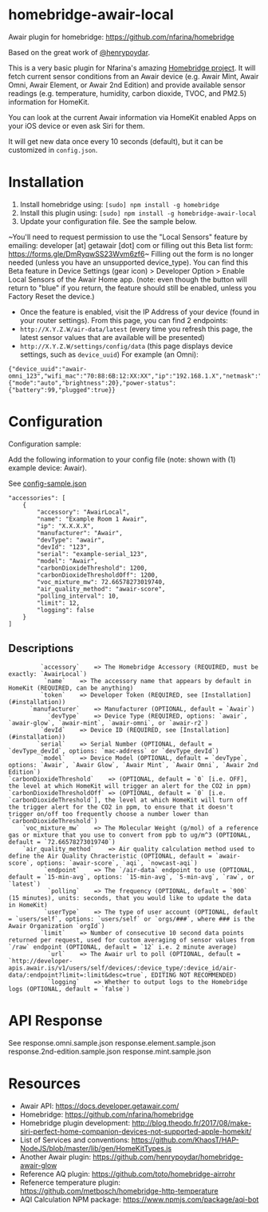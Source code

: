 # homebridge-awair-local
Awair plugin for homebridge: https://github.com/nfarina/homebridge

Based on the great work of [@henrypoydar](https://github.com/henrypoydar).

This is a very basic plugin for Nfarina's amazing [Homebridge project](https://github.com/nfarina/homebridge). It will fetch current sensor conditions from an Awair device (e.g. Awair Mint, Awair Omni, Awair Element, or Awair 2nd Edition) and provide available sensor readings (e.g. temperature, humidity, carbon dioxide, TVOC, and PM2.5) information for HomeKit.

You can look at the current Awair information via HomeKit enabled Apps on your iOS device or even ask Siri for them.

It will get new data once every 10 seconds (default), but it can be customized in `config.json`.

# Installation

1. Install homebridge using: `[sudo] npm install -g homebridge`
2. Install this plugin using: `[sudo] npm install -g homebridge-awair-local`
3. Update your configuration file. See the sample below.

~You'll need to request permission to use the "Local Sensors" feature by emailing: developer [at] getawair [dot] com or filling out this Beta list form: https://forms.gle/DmRyqwSS23Wvm6zf6~
Filling out the form is no longer needed (unless you have an unsupported device_type). You can find this Beta feature in Device Settings (gear icon) > Developer Option > Enable Local Sensors of the Awair Home app. (note: even though the button will return to "blue" if you return, the feature should still be enabled, unless you Factory Reset the device.)

- Once the feature is enabled, visit the IP Address of your device (found in your router settings). From this page, you can find 2 endpoints:
- `http://X.Y.Z.W/air-data/latest` (every time you refresh this page, the latest sensor values that are available will be presented)
- `http://X.Y.Z.W/settings/config/data` (this page displays device settings, such as `device_uuid`) For example (an Omni):

```
{"device_uuid":"awair-omni_123","wifi_mac":"70:88:6B:12:XX:XX","ip":"192.168.1.X","netmask":"255.255.255.0","gateway":"192.168.1.254","fw_version":"1.1.9","timezone":"America/Los_Angeles","display":"score","led": {"mode":"auto","brightness":20},"power-status": {"battery":99,"plugged":true}}
```


# Configuration

Configuration sample:

Add the following information to your config file (note: shown with (1) example device: Awair).

See [config-sample.json](https://github.com/deanlyoung/homebridge-awair-local/blob/master/config-sample.json)


```
"accessories": [
	{
		"accessory": "AwairLocal",
		"name": "Example Room 1 Awair",
		"ip": "X.X.X.X",
		"manufacturer": "Awair",
		"devType": "awair",
		"devId": "123",
		"serial": "example-serial_123",
		"model": "Awair",
		"carbonDioxideThreshold": 1200,
		"carbonDioxideThresholdOff": 1200,
		"voc_mixture_mw": 72.66578273019740,
		"air_quality_method": "awair-score",
		"polling_interval": 10,
		"limit": 12,
		"logging": false
	}
]
```

## Descriptions
```
	     `accessory`	=> The Homebridge Accessory (REQUIRED, must be exactly: `AwairLocal`)
		  `name`	=> The accessory name that appears by default in HomeKit (REQUIRED, can be anything)
		 `token`	=> Developer Token (REQUIRED, see [Installation](#installation))
	  `manufacturer`	=> Manufacturer (OPTIONAL, default = `Awair`)
	       `devType`	=> Device Type (REQUIRED, options: `awair`, `awair-glow`, `awair-mint`, `awair-omni`, or `awair-r2`)
		 `devId`	=> Device ID (REQUIRED, see [Installation](#installation))
		`serial`	=> Serial Number (OPTIONAL, default = `devType_devId`, options: `mac-address` or `devType_devId`)
		 `model`	=> Device Model (OPTIONAL, default = `devType`, options: `Awair`, `Awair Glow`, `Awair Mint`, `Awair Omni`, `Awair 2nd Edition`)
`carbonDioxideThreshold`	=> (OPTIONAL, default = `0` [i.e. OFF], the level at which HomeKit will trigger an alert for the CO2 in ppm)
`carbonDioxideThresholdOff`	=> (OPTIONAL, default = `0` [i.e. `carbonDioxideThreshold`], the level at which HomeKit will turn off the trigger alert for the CO2 in ppm, to ensure that it doesn't trigger on/off too frequently choose a number lower than `carbonDioxideThreshold`)
	`voc_mixture_mw`	=> The Molecular Weight (g/mol) of a reference gas or mixture that you use to convert from ppb to ug/m^3 (OPTIONAL, default = `72.66578273019740`)
    `air_quality_method`	=> Air quality calculation method used to define the Air Quality Chracteristic (OPTIONAL, default = `awair-score`, options: `awair-score`, `aqi`, `nowcast-aqi`)
	      `endpoint`	=> The `/air-data` endpoint to use (OPTIONAL, default = `15-min-avg`, options: `15-min-avg`, `5-min-avg`, `raw`, or `latest`)
	       `polling`	=> The frequency (OPTIONAL, default = `900` (15 minutes), units: seconds, that you would like to update the data in HomeKit)
	      `userType`	=> The type of user account (OPTIONAL, default = `users/self`, options: `users/self` or `orgs/###`, where ### is the Awair Organization `orgId`)
		 `limit`	=> Number of consecutive 10 second data points returned per request, used for custom averaging of sensor values from `/raw` endpoint (OPTIONAL, default = `12` i.e. 2 minute average)
		   `url`	=> The Awair url to poll (OPTIONAL, default = `http://developer-apis.awair.is/v1/users/self/devices/:device_type/:device_id/air-data/:endpoint?limit=:limit&desc=true`, EDITING NOT RECOMMENDED)
	       `logging`	=> Whether to output logs to the Homebridge logs (OPTIONAL, default = `false`)
```

# API Response

See response.omni.sample.json
	response.element.sample.json
	response.2nd-edition.sample.json
	response.mint.sample.json

# Resources

- Awair API: https://docs.developer.getawair.com/
- Homebridge: https://github.com/nfarina/homebridge
- Homebridge plugin development: http://blog.theodo.fr/2017/08/make-siri-perfect-home-companion-devices-not-supported-apple-homekit/
- List of Services and conventions: https://github.com/KhaosT/HAP-NodeJS/blob/master/lib/gen/HomeKitTypes.js
- Another Awair plugin: https://github.com/henrypoydar/homebridge-awair-glow
- Reference AQ plugin: https://github.com/toto/homebridge-airrohr
- Refenerce temperature plugin: https://github.com/metbosch/homebridge-http-temperature
- AQI Calculation NPM package: https://www.npmjs.com/package/aqi-bot

